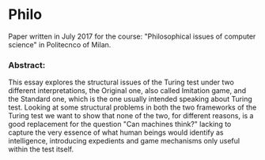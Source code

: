 # Philo
Paper written in July 2017 for the course: "Philosophical issues of computer science" in Politecnco of Milan.


### Abstract:
This essay explores the structural issues of the Turing test under two different interpretations, the Original one, also called Imitation game, and the Standard one, which is the one usually intended speaking about Turing test. Looking at some structural problems in both the two frameworks of the Turing test we want to show that none of the two, for different reasons, is a good replacement for the question "Can machines think?" lacking to capture the very essence of what human beings would identify as intelligence, introducing expedients and game mechanisms only useful within the test itself.
